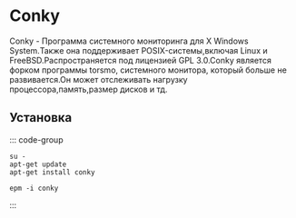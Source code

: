 # Conky

Conky - Программа системного мониторинга для X Windows System.Также она поддерживает POSIX-системы,включая Linux и FreeBSD.Распространяется под лицензией GPL 3.0.Conky является форком программы torsmo, системного монитора, который больше не развивается.Он может отслеживать нагрузку процессора,память,размер дисков и тд.

## Установка
::: code-group

```shell[apt-get]
su -
apt-get update
apt-get install conky
```
```shell[epm]
epm -i conky
```
:::